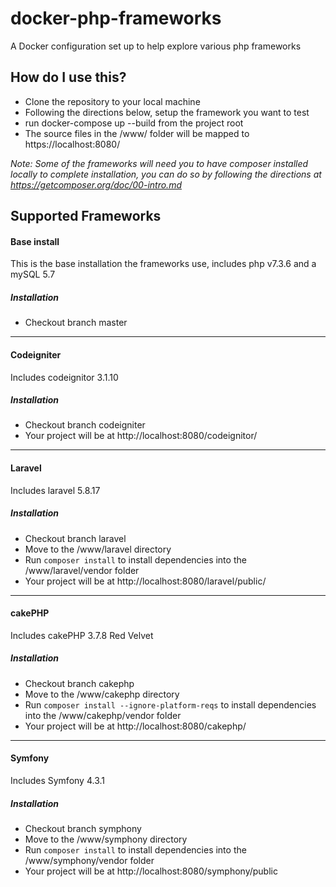 # docker-php-frameworks
A Docker configuration set up to help explore various php frameworks

## How do I use this?

* Clone the repository to your local machine
* Following the directions below, setup the framework you want to test
* run docker-compose up --build from the project root
* The source files in the /www/ folder will be mapped to https://localhost:8080/

*Note: Some of the frameworks will need you to have composer installed locally to complete installation, you can do so by following the directions at https://getcomposer.org/doc/00-intro.md*

## Supported Frameworks

#### Base install
This is the base installation the frameworks use, includes php v7.3.6 and a mySQL 5.7
##### Installation
* Checkout branch master
---
#### Codeigniter
Includes codeignitor 3.1.10
##### Installation
* Checkout branch codeigniter
* Your project will be at http://localhost:8080/codeignitor/
---
#### Laravel
Includes laravel 5.8.17
##### Installation
* Checkout branch laravel
* Move to the /www/laravel directory
* Run `composer install` to install dependencies into the /www/laravel/vendor folder
* Your project will be at http://localhost:8080/laravel/public/
---
#### cakePHP
Includes cakePHP 3.7.8 Red Velvet
##### Installation
* Checkout branch cakephp
* Move to the /www/cakephp directory
* Run `composer install --ignore-platform-reqs` to install dependencies into the /www/cakephp/vendor folder
* Your project will be at http://localhost:8080/cakephp/
---
#### Symfony
Includes Symfony 4.3.1
##### Installation
* Checkout branch symphony
* Move to the /www/symphony directory
* Run `composer install` to install dependencies into the /www/symphony/vendor folder
* Your project will be at http://localhost:8080/symphony/public
